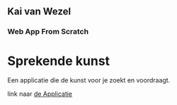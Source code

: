 ## Kai van Wezel

### Web App From Scratch

# Sprekende kunst

Een applicatie die de kunst voor je zoekt en voordraagt.

link naar [de Applicatie](./Rijksapp/index.html)
